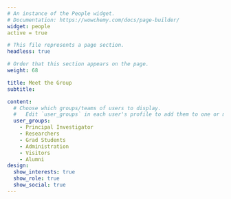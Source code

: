 ```yaml
---
# An instance of the People widget.
# Documentation: https://wowchemy.com/docs/page-builder/
widget: people
active = true

# This file represents a page section.
headless: true

# Order that this section appears on the page.
weight: 68

title: Meet the Group
subtitle:

content:
  # Choose which groups/teams of users to display.
  #   Edit `user_groups` in each user's profile to add them to one or more of these groups.
  user_groups:
    - Principal Investigator
    - Researchers
    - Grad Students
    - Administration
    - Visitors
    - Alumni
design:
  show_interests: true
  show_role: true
  show_social: true
---
```

